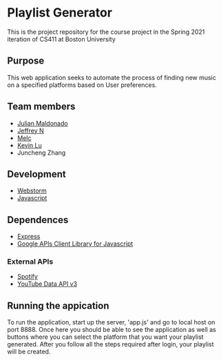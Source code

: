 # Playlist Generator

This is the project repository for the course project in the Spring 2021 iteration of CS411 at Boston University

## Purpose

This web application seeks to automate the process of finding new music on a specified platforms based on User 
preferences.

## Team members
* [Julian Maldonado](https://github.com/julianhm-cs)
* [Jeffrey N](https://github.com/jeffreyn12/)
* [Melc](https://github.com/melcbos)
* [Kevin Lu](https://github.com/JinqiLu)
* Juncheng Zhang


## Development

* [Webstorm](https://www.jetbrains.com/webstorm/)
* [Javascript](https://www.javascript.com/)

## Dependences 

* [Express](https://expressjs.com/)
* [Google APIs Client Library for Javascript](https://github.com/google/google-api-javascript-client)

### External APIs

* [Spotify](https://developer.spotify.com/web-api/)
* [YouTube Data API v3](https://developers.google.com/youtube/v3/)

## Running the appication 

To run the application, start up the server, 'app.js' and go to local host on port 8888. Once here you should be able
to see the application as well as buttons where you can select the platform that you want your playlist generated. 
After you follow all the steps required after login, your playlist will be created.
